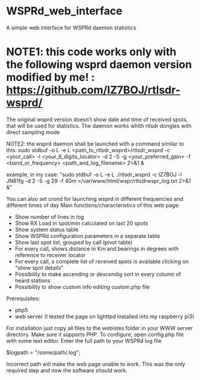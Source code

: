 # WSPRd_web_interface
A simple web interface for WSPRd daemon statistics

# NOTE1: this code works only with the following wsprd daemon version modified by me! : https://github.com/IZ7BOJ/rtlsdr-wsprd/
The original wsprd version doesn't show date and time of received spots, that will be used for statistics. The daemon works whith rtlsdr dongles with direct sampling mode

NOTE2: the wsprd daemon shall be launched with a command similar to this:
sudo stdbuf -o L -e L <path_to_rtlsdr_wsprd>/rtlsdr_wsprd -c <your_call> -l <your_6_digits_locator> -d 2 -S -g <your_preferred_gain> -f <band_or_frequency> <path_and_log_filename> 2>&1 &

example, in my case: "sudo stdbuf -o L -e L ./rtlsdr_wsprd -c IZ7BOJ -l JN81fg -d 2 -S -g 29 -f 40m >/var/www/html/wspr/rtlsdrwspr_log.txt 2>&1 &"

You can also set crond for launching wsprd in different frequencies and different times of day
Main functions/characteristics of this web page:

- Show number of lines in log
- Show RX Load in spot/min calculated on last 20 spots
- Show system status table
- Show WSPRd configuration parameters in a separate table
- Show last spot list, grouped by call (pivot table)
- For every call, shows distance in Km and bearings in degrees with reference to receiver locator
- For every call, a complete list of received spots is available clicking on "show spot details"
- Possibility to make ascending or descendig sort in every column of heard stations
- Possibility to show custom info editing custom.php file

Prerequisites:
- php5
- web server (I tested the page on lighttpd installed into my raspberry pi3)

For installation just copy all files to the webistes folder in your WWW server directory. Make sure it supports PHP.
To configure, open config.php file with some text editor.
Enter the full path to your WSPRd log file

$logpath = "/some/path/<filename>.log";

Incorrect path will make the web page unable to work.
This was the only required step and now the software should work.

